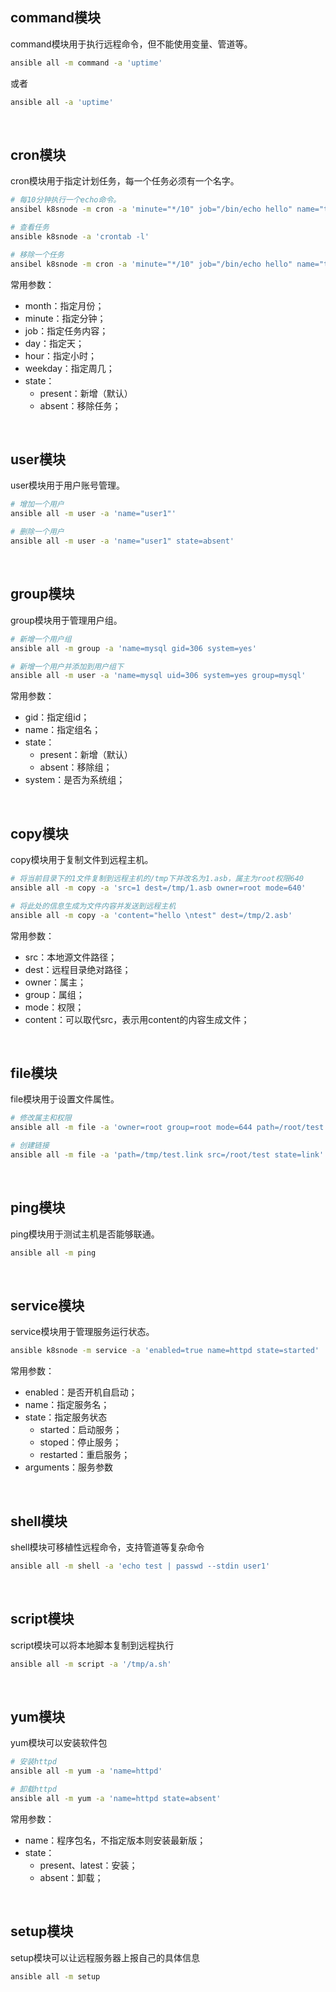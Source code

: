 ## command模块

command模块用于执行远程命令，但不能使用变量、管道等。

```bash
ansible all -m command -a 'uptime'
```

或者

```bash
ansible all -a 'uptime'
```

<br>

## cron模块

cron模块用于指定计划任务，每一个任务必须有一个名字。

```bash
# 每10分钟执行一个echo命令。
ansibel k8snode -m cron -a 'minute="*/10" job="/bin/echo hello" name="test job"'

# 查看任务
ansible k8snode -a 'crontab -l'

# 移除一个任务 
ansibel k8snode -m cron -a 'minute="*/10" job="/bin/echo hello" name="test job" state=absend'
```



常用参数：

- month：指定月份；
- minute：指定分钟；
- job：指定任务内容；
- day：指定天；
- hour：指定小时；
- weekday：指定周几；
- state：
  - present：新增（默认）
  - absent：移除任务；



<br>



## user模块

user模块用于用户账号管理。

```bash
# 增加一个用户
ansible all -m user -a 'name="user1"'

# 删除一个用户
ansible all -m user -a 'name="user1" state=absent'
```

<br>



## group模块

group模块用于管理用户组。

```bash
# 新增一个用户组
ansible all -m group -a 'name=mysql gid=306 system=yes'

# 新增一个用户并添加到用户组下
ansible all -m user -a 'name=mysql uid=306 system=yes group=mysql'
```



常用参数：

- gid：指定组id；
- name：指定组名；
- state：
  - present：新增（默认）
  - absent：移除组；
- system：是否为系统组；



<br>

## copy模块

copy模块用于复制文件到远程主机。

```bash
# 将当前目录下的1文件复制到远程主机的/tmp下并改名为1.asb，属主为root权限640
ansible all -m copy -a 'src=1 dest=/tmp/1.asb owner=root mode=640'

# 将此处的信息生成为文件内容并发送到远程主机
ansible all -m copy -a 'content="hello \ntest" dest=/tmp/2.asb'
```

常用参数：

- src：本地源文件路径；
- dest：远程目录绝对路径；
- owner：属主；
- group：属组；
- mode：权限；
- content：可以取代src，表示用content的内容生成文件；



<br>



## file模块

file模块用于设置文件属性。

```bash
# 修改属主和权限
ansible all -m file -a 'owner=root group=root mode=644 path=/root/test'

# 创建链接
ansible all -m file -a 'path=/tmp/test.link src=/root/test state=link'
```



<br>



## ping模块

ping模块用于测试主机是否能够联通。

```bash
ansible all -m ping
```

<br>



## service模块

service模块用于管理服务运行状态。

```bash
ansible k8snode -m service -a 'enabled=true name=httpd state=started'
```



常用参数：

- enabled：是否开机自启动；
- name：指定服务名；
- state：指定服务状态
  - started：启动服务；
  - stoped：停止服务；
  - restarted：重启服务；
- arguments：服务参数

<br>



## shell模块

shell模块可移植性远程命令，支持管道等复杂命令

```bash
ansible all -m shell -a 'echo test | passwd --stdin user1'
```

<br>



## script模块

script模块可以将本地脚本复制到远程执行

```bash
ansible all -m script -a '/tmp/a.sh'
```

<br>



## yum模块
yum模块可以安装软件包

```bash
# 安装httpd
ansible all -m yum -a 'name=httpd'

# 卸载httpd
ansible all -m yum -a 'name=httpd state=absent'
```

常用参数：

- name：程序包名，不指定版本则安装最新版；
- state：
  - present、latest：安装；
  - absent：卸载；



<br>



## setup模块

setup模块可以让远程服务器上报自己的具体信息

```bash
ansible all -m setup
```



<br>

